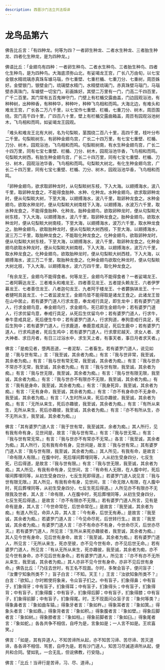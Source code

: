 ```yaml
---
description: 西晋沙门法立共法炬译
---
```


# 龙鸟品第六

佛告比丘言：「有四种龙。何等为四？一者卵生种龙、二者水生种龙、三者胎生种龙、四者化生种龙，是为四种龙。」

佛语比丘：「金翅鸟有四种：一者卵生种鸟、二者水生种鸟、三者胎生种鸟、四者化生种鸟，是为四种鸟。大海底须弥山北，有娑竭龙王宫，广长八万由旬，以七宝金银水精琉璃赤真珠车璩马瑙，作七重壁、七重栏楯、七重刀分、七重树，周匝姝好。金壁银门，银壁金门，琉璃壁水精门，水精壁琉璃门，赤真珠壁马瑙门，马瑙壁赤真珠门，车璩壁一切宝门，彩画姝好。其壁二万里有一门，门高二千四百里，广千二百里。其门常有五百鬼神守门，门壁上有栏楯交露曲盖，门边园观浴池，有种种树，出种种香，有种种华，种种叶，种种飞鸟相和而鸣。大海北边，有难头和难龙王宫，广长各二万八千里，以七宝作七重壁、栏楯，七重刀分、树木，周匝围绕。宫门高千四十里，广四百八十里，壁上有栏楯交露曲箱盖，周匝有园观浴池树木，飞鸟相和而鸣，如娑竭龙王园观。

「难头和难龙王北有大树，名为句梨睒，茎围绕二百八十里，高四千里，枝叶分布二千里。句梨睒树东，有卵种金翅鸟宫，广长二十四万里，有七宝七重壁、栏楯、刀分、树木，园观浴池，飞鸟相和而鸣。句梨睒树南，有水生种金翅鸟宫，广长二十四万里，同有七宝七重壁、栏楯、刀分、树木，园观浴池华香，飞鸟相和而鸣。句梨睒大树西，有胎生种金翅鸟宫，广长二十四万里，同有七宝七重壁、栏楯、刀分、树木，园观浴池华香，飞鸟相和而鸣。句梨睒大树北，有化生种金翅鸟宫，广长二十四万里，同有七宝七重壁、栏楯、刀分、树木，园观浴池华香，飞鸟相和而鸣。

「卵种金翅鸟，欲求取卵种龙时，从句梨睒树东枝，下入大海。以翅搏海水，波八千里，取卵种龙食之，不能得食胎种、水种、化种龙。水种金翅鸟，欲求取卵种龙时，便从句梨睒大树，下至大海，以翅搏海水，波八千里，取卵种龙食之。水种金翅鸟，欲取水种龙时，便从句梨睒大树南枝下入海，以翅搏海，水波万六千里，取水种龙食之，不能得食胎种、化种龙。胎种金翅鸟，欲取卵种龙时，便从句梨睒大树东枝，下入大海，以翅搏海水，波八千里，取卵种龙食之。胎种金翅鸟，欲取水种龙时，便从句梨睒大树南枝，下至大海，以翅搏海水，波万六千里，取水种龙食之。胎种金翅鸟，欲取胎种龙时，便从句梨睒大树西枝，下至大海，以翅搏海水，波三万二千里，取胎种龙食之，不能取化种龙食之。化种金翅鸟，欲取卵种龙时，便从句梨睒大树东枝，下至大海，以翅搏海水，波八千里，取卵种龙食之。化种金翅鸟欲取水种龙时，便从句梨睒大树南枝，下入大海，以翅搏海水，波万六千里，取水种龙食之。化种金翅鸟，欲取胎种龙时，便从句梨睒大树西枝，下入大海，以翅搏海水，波三万二千里，取胎种龙食之。化种金翅鸟欲取化种龙时，便从句梨睒大树北枝，下入大海，以翅搏海水，波六万四千里，取化种龙食之。

「有余龙王，金翅鸟不能得食者。何等龙王，金翅鸟不能得食者？一者娑竭龙王、二者阿耨达龙王、三者难头和难龙王、四者善见龙王、五者提头赖龙王、六者伊罗募龙王、七者善住龙王、八者迦句龙王、九者阿于楼龙王、十者欝旃钵龙王、十一者揵呵具昙龙王、十二者监波龙王，金翅鸟皆不能得取是诸龙王食之。此诸龙王皆在山中居止，若有婆罗门道人行求龙意，奉龙戒行具足，即生龙中；若有婆罗门道人，行求金翅鸟意，奉金翅鸟行，求金翅鸟，死已即生金翅鸟中；若有婆罗门道人，行求优留鸟意，奉戒行具足，从死后生优留鸟中；若有婆罗门道人，行求牛，奉牛意戒具足，死后便生牛中；若有婆罗门道人，行求狗道，奉狗意戒行具足，死后生狗中；若有婆罗门道人，行求鹿道，奉鹿意戒具足，死后生鹿中；若有婆罗门道人，行求鸡道者，死后生鸡中；若有婆罗门道人，行求摩尼越天、求女人者、求大神者、求日月者，有日三过浴水中，求生天上者，有事天者，事日月者求天者。」

佛言：「是痴见者，堕两恶道，一者泥犁、二者畜生。若有婆罗门道人，说见如是：『我与世有常。』言：『我至诚，其余者为痴。』有言：『我与世非常，我至诚，其余者为痴。』有言：『我与世有常无常，我至诚，其余者为痴。』有言：『我与世亦不常亦不无常，我至诚，其余者为痴。』有言：『我与世有限，我至诚，其余者为痴。』有言：『我与世无限，我至诚，其余者为痴。』有言：『我与世有限无限，我至诚，其余者为痴。』有言：『我与世亦不有限亦不无限，我至诚，其余者为痴。』有言：『我有是身命，我至诚，其余者为痴。』有言：『我身死异，我至诚，其余者为痴。』有言：『无有身命，我至诚，其余者为痴。』有言：『亦不有身命亦不无身命，我至诚，其余者为痴。』有言：『人生时所从来，死后亦趣彼，我至诚，其余者为痴。』有言：『无所从来生，死后亦趣彼，我至诚，其余者为痴。』有言：『有所从来生，无所从来生，死后亦趣彼，我至诚，其余者为痴。』有言：『亦不有所从生，亦不无所从生，我至诚，其余者为痴。』」

佛言：「其有婆罗门道人言：『我于世有常，我至诚其，余者为痴。』其人所行，见有我有命有身，见世间是，故言：『我与世有常。』有言：『我与世无常。』有言：『我与世有常无常。』有言：『我与世亦不有常亦不无常。』各言：『我至诚，其余者为痴。』其人所行，见有我有命有身，见世间是，故言：『我与世有常。』其有婆罗门道人言：『我与世有限，我至诚，其余者为痴。』其人所见，有我有命，是故言：『命有限人有限。』在腹中时，死后塜间葬埋同等，人从初生受身四分，七反生死，已后得道，是故言：『我与世有限。』有言：『我与世无限，我至诚，其余者为痴。』其人所见，有我有命有身，见世间，言：『有命有人无限，在人腹中时，死后塜间葬埋同等，从初生受身四分，七反生死即得道。』若婆罗门道人说见言：『我与世有限无限。』其人所见，有我有命有身，见世间，言：『命无限人有限，在人腹中时，死后葬埋同等，从初生受身四分，七反生死后得道。』人所见亦不有限亦不无限我及世者，其人言：『命有限，人在腹中时，死后葬埋同等，从初生受身四分，七反生死后得道。』是故言：『亦不有限亦不无限。』若有婆罗门道人所言，见有是命有是身，其人言：『今世命常在，后世命常在。』是故言：『我至诚，其余者为痴。』有道人所见，命异人异，其人言：『今有寿，后世无有寿。』是故言：『我至诚，其余者为痴。』若婆罗门道人言：『今见命尽死，后世转行生。』故言：『我至诚，其余者为痴。』有婆罗门道人言：『亦不有命亦不有身，今世命尽灭，后世亦尽灭。』若有婆罗门道人，所见言：『生所从来死亦趣彼者，我至诚，其余者为痴。』其人见今世有身命，见后世有身命，故言：『我至诚，其余者为痴。』若有婆罗门道人，所见言：『无所从来生，死亦至彼，亦不见今世有命，亦不见后世无命。』若有婆罗门道人，所见言：『有从无所从来生，死亦趣彼，我至诚，其余者为痴，亦不见今世有身命，亦不见后世有身命。』若有婆罗门道人，所见言：『亦不有亦不无所从来生，我至诚，其余者为痴。』其人亦非不见今世有身命，亦非不见后世有身命。」佛告比丘：「乃往去世时，有王名不现面。尔时，多聚会盲子，便问盲子：『汝曹宁知象所类不？』盲子白言：『不知。天王！』王言：『汝欲知象所类不？』白言：『欲知。』尔时敕使将象来，令众盲子扪之。中有盲子，扪象得鼻；中有盲子，扪象得牙；中有盲子，扪象得耳；中有盲子，扪象得头；中有盲子，扪象得背；中有盲子，扪象得腹；中有盲子，扪象得后脚；中有盲子，扪象得膝；中有盲子，扪象得前脚；中有盲子，扪象得尾。时，王不现面问众盲子言：『象何等类？』得象鼻者言：『象如曲车辕。』得象牙者言：『象如杵。』得象耳者言：『象如箕。』得象头者言：『象如鼎。』得象背者言：『象如积。』得象腹者言：『象如壁。』得象后脚者言：『象如树。』得象膝者言：『象如柱。』得象前脚者言：『象如臼。』得象尾者言：『象如蛇。』各各共争不相信，自呼为是，言象如是；一人言不如是。王欢喜笑。」

佛言：「如是，其有异道人，不知苦谛所从起，亦不知苦习谛、苦尽谛、苦灭道谛，各各谛不相信、骂詈，自呼为是。若有沙门道人，知苦习尽滅道谛所从起，便共和合同。譬如乳，一合无乱，但说佛教，行安隐。」

佛言：「比丘！当谛行是苦谛，习、尽、道谛。」
